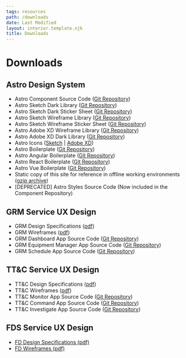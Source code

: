 ```yaml
---
tags: resources
path: /downloads
date: Last Modified
layout: interior.template.njk
title: Downloads
---
```


# Downloads

## Astro Design System

- Astro Component Source Code ([Git Repository](https://github.com/RocketCommunicationsInc/astro-components))
- Astro Sketch Dark Library ([Git Repository](https://bitbucket.org/rocketcom/astro-design-resources/src/master/Sketch/))
- Astro Sketch Dark Sticker Sheet ([Git Repository](https://bitbucket.org/rocketcom/astro-design-resources/src/master/Sketch/))
- Astro Sketch Wireframe Library ([Git Repository](https://bitbucket.org/rocketcom/astro-design-resources/src/master/Sketch/))
- Astro Sketch Wireframe Sticker Sheet ([Git Repository](https://bitbucket.org/rocketcom/astro-design-resources/src/master/Sketch/))
- Astro Adobe XD Wireframe Library ([Git Repository](https://bitbucket.org/rocketcom/astro-design-resources/src/master/Adobe%20XD/))
- Astro Adobe XD Dark Library ([Git Repository](https://bitbucket.org/rocketcom/astro-design-resources/src/master/Adobe%20XD/))
- Astro Icons ([Sketch](https://bitbucket.org/rocketcom/astro-styles/raw/f4a08616984c85d833e3abdca450dc253398aa1c/icons/src/Astro%20Icons.sketch) | [Adobe XD](https://bitbucket.org/rocketcom/astro-styles/raw/f4a08616984c85d833e3abdca450dc253398aa1c/icons/src/Astro%20Icons.xd))
- Astro Boilerplate ([Git Repository](https://github.com/RocketCommunicationsInc/astro-boilerplate))
- Astro Angular Boilerplate ([Git Repository](https://github.com/RocketCommunicationsInc/astro-boilerplate-angular))
- Astro React Boilerplate ([Git Repository](https://github.com/RocketCommunicationsInc/astro-boilerplate-react))
- Astro Vue Boilerplate ([Git Repository](https://github.com/RocketCommunicationsInc/astro-boilerplate-vue))
- Static copy of this site for reference in offline working environments ([gzip archive]( https://s3-us-west-2.amazonaws.com/com.rocketcom.astrouxds/downloads/ads.tar.gz))
- \[DEPRECATED\] Astro Styles Source Code (Now included in the Component Repository)

## GRM Service UX Design

- GRM Design Specifications ([pdf]( https://s3-us-west-2.amazonaws.com/com.rocketcom.astrouxds/attachments/grm-specifications.pdf))
- GRM Wireframes ([pdf]( https://s3-us-west-2.amazonaws.com/com.rocketcom.astrouxds/downloads/grm-wireframes.pdf))
- GRM Dashboard App Source Code ([Git Repository](https://bitbucket.org/rocketcom/grm-sample-apps-dashboard/src/master/))
- GRM Equipment Manager App Source Code ([Git Repository](https://bitbucket.org/rocketcom/grm-sample-apps-equipment/src/master/))
- GRM Schedule App Source Code ([Git Repository](https://bitbucket.org/rocketcom/grm-sample-apps-schedule/src/master/))

## TT&C Service UX Design

- TT&C Design Specifications ([pdf]( https://s3-us-west-2.amazonaws.com/com.rocketcom.astrouxds/downloads/ttc-specifications.pdf))
- TT&C Wireframes ([pdf]( https://s3-us-west-2.amazonaws.com/com.rocketcom.astrouxds/downloads/ttc-wireframes.pdf))
- TT&C Monitor App Source Code ([Git Repository](https://bitbucket.org/rocketcom/tt-c-monitor/src/master/))
- TT&C Command App Source Code ([Git Repository](https://bitbucket.org/rocketcom/tt-c-command/src/master/))
- TT&C Investigate App Source Code ([Git Repository](https://bitbucket.org/rocketcom/tt-c-investigate/src/master/))

## FDS Service UX Design

- [FD Design Specifications (pdf)](https://s3-us-west-2.amazonaws.com/com.rocketcom.astrouxds/downloads/fds-specifications.pdf)
- [FD Wireframes (pdf)](https://s3-us-west-2.amazonaws.com/com.rocketcom.astrouxds/downloads/fds-wireframes.pdf)
